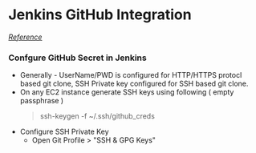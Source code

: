 # Jenkins GitHub Integration 
[*Reference*](https://plugins.jenkins.io/git/)
### Confgure GitHub Secret in Jenkins
- Generally - UserName/PWD is configured for HTTP/HTTPS protocl based git clone, SSH Private key configured for SSH based git clone.
- On any EC2 instance generate SSH keys using following ( empty passphrase )
    >  ssh-keygen -f ~/.ssh/github_creds
- Configure SSH Private Key 
    - Open Git Profile > "SSH & GPG Keys" 
